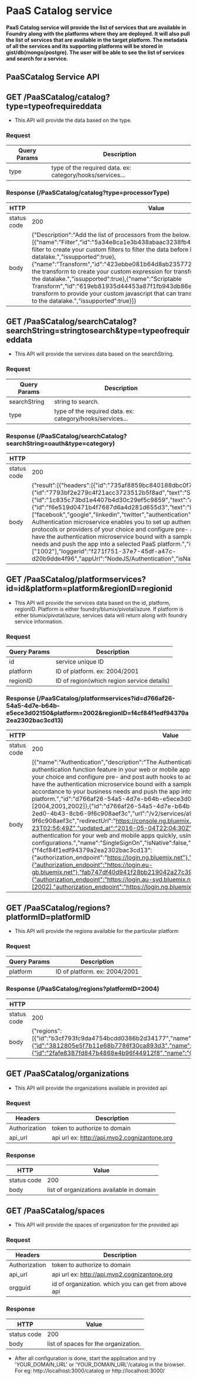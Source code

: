 # PaaS Catalog service

#### PaaS Catalog service will provide the list of services that are available in Foundry along with the platforms where they are deployed. It will also pull the list of services that are available in the target platform. The metadata of all the services and its supporting platforms will be stored in gist/db(mongo/postgre). The user will be able to see the list of services and search for a service.

## PaaSCatalog Service API

## GET /PaaSCatalog/catalog?type=typeofrequireddata
- This API will provide the data based on the type.

### Request

| Query Params  |                  Description                                                          |
|--------------|---------------------------------------------------------------------------------------|
| type  | type of the required data. ex: category/hooks/services...    |

### Response (/PaaSCatalog/catalog?type=processorType)


| HTTP           |Value|
|----------------|--------------------------------------|
|   status code |200 |
|body   | {"Description":"Add the list of processors from the below.","Processor":[{"name":"Filter","id":"5a34e8ca1e3b438abaac3238fb4abc38","description":"Use the filter to create your custom filters to filter the data before being sent to the datalake.","issupported":true},{"name":"Transform","id":"423ebbe081b64d8ab23577256a539cd8","description":"Use the transform to create your custom expression for transforming the data that is sent to the datalake.","issupported":true},{"name":"Scriptable Transform","id":"619eb81935d44453a87f1fb943db86ee","description":"Use scriptable transform to provide your custom javascript that can transform the data before storing on to the datalake.","issupported":true}]}  |


## GET /PaaSCatalog/searchCatalog?searchString=stringtosearch&type=typeofrequireddata
- This API will provide the services data based on the searchString.

### Request

| Query Params  |                  Description                                                          |
|--------------|---------------------------------------------------------------------------------------|
| searchString  | string to search.    |
| type  | type of the required data. ex: category/hooks/services...    |

### Response (/PaaSCatalog/searchCatalog?searchString=oauth&type=category) 


| HTTP           |Value|
|----------------|--------------------------------------|
|   status code |200 |
|body   | {"result":[{"headers":[{"id":"735af8859bc840188dbc0f7974f91bf6","text":"OFFERINGS"},{"id":"7793bf2e279c4f21acc3723512b5f8ad","text":"SETTINGS"},{"id":"1c835c73bd1e4407b4d30c29ef5c9859","text":"AUTH HOOKS"},{"id":"f6e519d0471b4f7687d6a4d281d655d3","text":"LOGGERS"}],"keys":["facebook","google","linkedin","twitter","authentication","oauth","openid","saml"],"name":"Authentication","description":"The Authentication microservice enables you to set up authentication function feature in your web or mobile app very quickly. Use protocols or providers of your choice and configure pre- and post auth hooks to add additional layer of security. You can also have the authentication microservice bound with a sample application code, customize the app in accordance to your business needs and push the app into a selected PaaS platform.","id":"d766af26-54a5-4d7e-b64b-e5ece3d02150","starterKitID":["1002"],"loggerid":"f271f751-37e7-45df-a47c-d20b9dde4f96","appUrl":"NodeJS/Authentication","isNative":true,"platforms":[2004,2001,2002,2003]}]}  |


## GET /PaaSCatalog/platformservices?id=id&platform=platform&regionID=regionid
- This API will provide the services data based on the id, platform, regionID. Platform is either foundry/blumix/pivotal/azure. If platform is either blumix/pivotal/azure, services data will return along with foundry service information.

### Request

| Query Params  |                  Description                                                          |
|--------------|---------------------------------------------------------------------------------------|
| id  | service unique ID    |
| platform  | ID of platform. ex: 2004/2001    |
| regionID  | ID of region(which region service details)    |

### Response (/PaaSCatalog/platformservices?id=d766af26-54a5-4d7e-b64b-e5ece3d02150&platform=2002&regionID=f4cf84f1edf94379a2ea2302bac3cd13) 


| HTTP           |Value|
|----------------|--------------------------------------|
|   status code |200 |
|body   | [{"name":"Authentication","description":"The Authentication microservice enables you to set up authentication function feature in your web or mobile app very quickly. Use protocols or providers of your choice and configure pre- and post auth hooks to add additional layer of security. You can also have the authentication microservice bound with a sample application code, customize the app in accordance to your business needs and push the app into a selected PaaS platform.","id":"d766af26-54a5-4d7e-b64b-e5ece3d02150","isNative":true,"platforms":[2004,2001,2002]},{"id":"d766af26-54a5-4d7e-b64b-e5ece3d02150","guid":"a90c6af0-2ed0-4b43-8cb6-9f6c908aef3c","url":"/v2/services/a90c6af0-2ed0-4b43-8cb6-9f6c908aef3c","redirectUrl":"https://console.ng.bluemix.net","created_at":"2014-12-23T02:56:49Z","updated_at":"2016-05-04T22:04:30Z","description":"Implement user authentication for your web and mobile apps quickly, using simple policy-based configurations.","name":"SingleSignOn","isNative":false,"regions":{"f4cf84f1edf94379a2ea2302bac3cd13":{"authorization_endpoint":"https://login.ng.bluemix.net"},"72b4fb87bb3941ca93fa9765fed7a010":{"authorization_endpoint":"https://login.eu-gb.bluemix.net"},"fab747df40d941f28bb219042a27c395":{"authorization_endpoint":"https://login.au-syd.bluemix.net"}},"platforms":[2002],"authorization_endpoint":"https://login.ng.bluemix.net"}]  |


## GET /PaaSCatalog/regions?platformID=platformID
- This API will provide the regions available for the particular platform

### Request

| Query Params  |                  Description                                                          |
|--------------|---------------------------------------------------------------------------------------|
| platform  | ID of platform. ex: 2004/2001    |

### Response (/PaaSCatalog/regions?platformID=2004) 


| HTTP           |Value|
|----------------|--------------------------------------|
|   status code |200 |
|body   | {"regions":[{"id":"b3cf793fc9da4754bcdd0386b2d34177","name":"Default","api_url":"https://api.qa.cognizantone.org","login_url":"https://login.qa.cognizantone.org/oauth/token","host":"qa.cognizantone.org"},{"id":"3812805e5f7b11e68b7786f30ca893d3","name":"Dev","api_url":"https://api.cognizantone.org","login_url":"https://login.cognizantone.org/oauth/token","host":"cognizantone.org"},{"id":"2fafe8387fd847b4868e4b96f44912f8","name":"Global","api_url":"https://api.mvp2.cognizantone.org","login_url":"https://login.mvp2.cognizantone.org/oauth/token","host":"mvp2.cognizantone.org"}]}  |


## GET /PaaSCatalog/organizations
- This API will provide the organizations available in provided api

### Request

| Headers  |                  Description                                                          |
|--------------|---------------------------------------------------------------------------------------|
| Authorization  | token to authorize to domain    |
| api_url  | api url ex: http://api.mvp2.cognizantone.org    |

### Response


| HTTP           |Value|
|----------------|--------------------------------------|
|   status code |200 |
|body   | list of organizations available in domain  |


## GET /PaaSCatalog/spaces
- This API will provide the spaces of organization for the provided api

### Request

| Headers  |                  Description                                                          |
|--------------|---------------------------------------------------------------------------------------|
| Authorization  | token to authorize to domain    |
| api_url  | api url ex: http://api.mvp2.cognizantone.org    |
| orgguid  | id of organization. which you can get from above api    |

### Response


| HTTP           |Value|
|----------------|--------------------------------------|
|   status code |200 |
|body   | list of spaces for the organization.  |


- After all configuration is done, start the application and try 'YOUR_DOMAIN_URL' or 'YOUR_DOMAIN_URL'/catalog in the browser. For eg: http://localhost:3000/catalog or http://localhost:3000/
